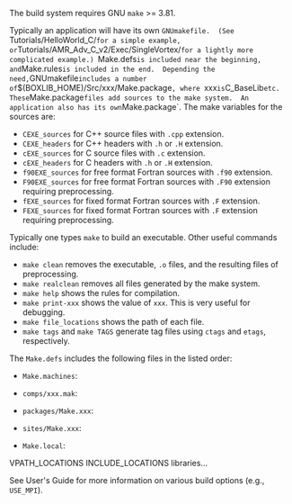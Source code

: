 The build system requires GNU `make` >= 3.81. 

Typically an application will have its own `GNUmakefile.  (See
`Tutorials/HelloWorld_C/` for a simple example, or
`Tutorials/AMR_Adv_C_v2/Exec/SingleVortex/` for a lightly more
complicated example.)  `Make.defs` is included near the beginning, and
`Make.rules` is included in the end.  Depending the need,
`GNUmakefile` includes a number of
`$(BOXLIB_HOME)/Src/xxx/Make.package`, where `xxx` is `C_BaseLib` etc.
These `Make.package` files add sources to the make system.  An
application also has its own `Make.package`.  The make variables for
the sources are:

* `CEXE_sources` for C++ source files with `.cpp` extension.
* `CEXE_headers` for C++ headers with `.h` or `.H` extension.
* `cEXE_sources` for C source files with `.c` extension.
* `cEXE_headers` for C headers with `.h` or `.H` extension.
* `f90EXE_sources` for free format Fortran sources with `.f90` extension.
* `F90EXE_sources` for free format Fortran sources with `.F90` extension requiring preprocessing.
* `fEXE_sources` for fixed format Fortran sources with `.F` extension.
* `FEXE_sources` for fixed format Fortran sources with `.F` extension requiring preprocessing.

Typically one types `make` to build an executable.  Other useful
commands include:

* `make clean` removes the executable, `.o` files, and the resulting files of preprocessing.
* `make realclean` removes all files generated by the make system.
* `make help` shows the rules for compilation.
* `make print-xxx` shows the value of `xxx`.  This is very useful for
  debugging.
* `make file_locations` shows the path of each file.
* `make tags` and `make TAGS` generate tag files using `ctags` and `etags`, respectively.

The `Make.defs` includes the following files in the listed order:

* `Make.machines`: 

* `comps/xxx.mak`:

* `packages/Make.xxx`:

* `sites/Make.xxx`:

* `Make.local`:


VPATH_LOCATIONS INCLUDE_LOCATIONS libraries...

See User's Guide for more information on various build options (e.g.,
`USE_MPI`). 
